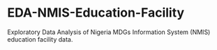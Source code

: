 # EDA-NMIS-Education-Facility
Exploratory Data Analysis of Nigeria MDGs Information System (NMIS) education facility data.
